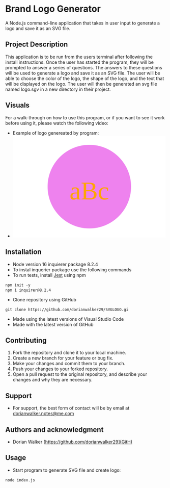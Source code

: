 # Brand Logo Generator

A Node.js command-line application that takes in user input to generate a logo and save it as an SVG file.

## Project Description

This application is to be run from the users terminal after following the install instructions. Once the user has started the program, they will be prompted to answer a series of questions. The answers to these questions will be used to generate a logo and save it as an SVG file. The user will be able to choose the color of the logo, the shape of the logo, and the text that will be displayed on the logo. The user will then be generated an svg file named logo.sgv in a new directory in their project.

## Visuals

For a walk-through on how to use this program, or if you want to see it work before using it, please watch the following video:

- Example of logo genereated by program:
- [![Logo generated by program](https://github.com/jkrieger6/brand-logo-generator/raw/main/examples/logo.svg)](https://github.com/jkrieger6/brand-logo-generator/blob/main/examples/logo.svg)

## Installation

- Node version 16 inquierer package 8.2.4
- To instal inquerier package use the following commands
- To run tests, install [Jest](https://jestjs.io/) using npm

```
npm init -y
npm i inquirer@8.2.4
```

- Clone repository using GitHub

```
git clone https://github.com/dorianwalker29/SVGLOGO.gi
```

- Made using the latest versions of Visual Studio Code
- Made with the latest version of GitHub

## Contributing

1. Fork the repository and clone it to your local machine.
2. Create a new branch for your feature or bug fix.
3. Make your changes and commit them to your branch.
4. Push your changes to your forked repository.
5. Open a pull request to the original repository, and describe your changes and why they are necessary.

## Support

- For support, the best form of contact will be by email at dorianwalker.notes@me.com

## Authors and acknowledgment

- Dorian Walker [https://github.com/dorianwalker29](GitH)

## Usage

- Start program to generate SVG file and create logo:

```
node index.js
```
